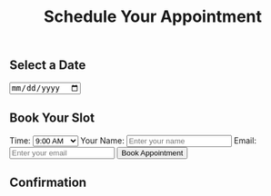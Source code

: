 <!DOCTYPE html>
<html lang="en">
<head>
  <meta charset="UTF-8">
  <meta name="viewport" content="width=device-width, initial-scale=1.0">
  <title>Appointment Scheduler</title>
  <link rel="stylesheet" href="styles.css">
</head>
<body>
  <header>
    <h1>Schedule Your Appointment</h1>
  </header>
  <main>
    <section id="calendar">
      <h2>Select a Date</h2>
      <input type="date" id="appointment-date">
    </section>
    <section id="form">
      <h2>Book Your Slot</h2>
      <form id="appointment-form">
        <label for="time-slot">Time:</label>
        <select id="time-slot" required>
          <option value="9:00 AM">9:00 AM</option>
          <option value="10:00 AM">10:00 AM</option>
          <option value="11:00 AM">11:00 AM</option>
          <option value="2:00 PM">2:00 PM</option>
          <option value="3:00 PM">3:00 PM</option>
          <option value="4:00 PM">4:00 PM</option>
        </select>
        <label for="name">Your Name:</label>
        <input type="text" id="name" placeholder="Enter your name" required>
        <label for="email">Email:</label>
        <input type="email" id="email" placeholder="Enter your email" required>
        <button type="submit">Book Appointment</button>
      </form>
    </section>
    <section id="confirmation">
      <h2>Confirmation</h2>
      <p id="confirmation-message"></p>
    </section>
  </main>
  <script src="script.js"></script>
</body>
</html>
